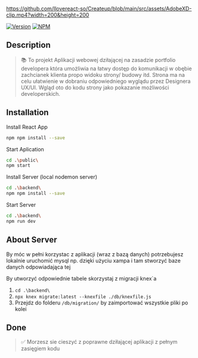 https://github.com/Ilovereact-so/Createup/blob/main/src/assets/AdobeXD-clip.mp4?width=200&height=200

[![Version](https://img.shields.io/npm/v/react-svg.svg)](https://www.npmjs.com/package/react-native-svg)
[![NPM](https://img.shields.io/npm/dm/react-svg.svg)](https://www.npmjs.com/package/react-native-svg)

## Description

> 📚 To projekt Aplikacji webowej dziłającej na zasadzie portfolio developera która umożliwia na łatwy dostęp do komunikacji w obębie zachcianek klienta propo widoku strony/ budowy itd.
>Strona ma na celu ułatwienie w dobraniu odpowiedniego wyglądu przez Designera UX/UI. Wgląd oto do kodu strony jako pokazanie możliwości developerskich.

## Installation

Install React App

```bash
npm npm install --save
```

Start Aplication

```bash
cd .\public\
npm start
```

Install Server (local nodemon server)

```bash
cd .\backend\
npm npm install --save
```

Start Server

```bash
cd .\backend\
npm run dev
```

## About Server
By móc w pełni korzystac z aplikacji (wraz z bazą danych) potrzebujesz lokalnie uruchomić mysql np. dzięki użyciu xampa i tam stworzyć baze danych odpowiadająca tej

By utworzyć odpowiednie tabele skorzystaj z migracji knex`a
1. `cd .\backend\`
2. `npx knex migrate:latest --knexfile ./db/knexfile.js`
3. Przejdz do folderu `/db/migration/` by zaimportować wszystkie pliki po kolei

## Done

> ✅ Morzesz sie cieszyć z poprawne dziłającej aplikacji z pełnym zasięgiem kodu